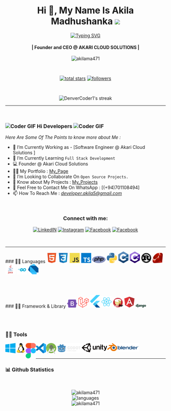 <!-- First Main Heading -->
<h1 align="center"> Hi 👋, My Name Is Akila Madhushanka <img src="https://fonts.gstatic.com/s/e/notoemoji/latest/1f60e/512.gif" width="28"/> </h1>

<!-- Typing SVG -->
<p align="center">
  <a href="https://git.io/typing-svg"><img src="https://readme-typing-svg.herokuapp.com?font=Fira+Code&pause=100&center=true&width=435&lines=Software+engineer;Network+engineer;Computer+programmer;Web+administrator;Game+Developer" alt="Typing SVG" /></a>
</p>

<!-- Brief Text About Myself -->
<h4 align="center">| Founder and CEO @ AKARI CLOUD SOLUTIONS |</h4>
<p align="center"> <img src="https://komarev.com/ghpvc/?username=akilama471&label=Profile%20views&color=0e75b6&style=flat" alt="akilama471" /> </p>

</br>

<p align="center">
 <a href="https://github.com/akilama471?tab=repositories&sort=stargazers"><img alt="total stars" title="Total stars on GitHub" src="https://custom-icon-badges.demolab.com/github/stars/akilama471?color=55960c&style=for-the-badge&labelColor=488207&logo=star"/></a>
 <a href="https://github.com/akilama471?tab=followers"><img alt="followers" title="Follow me on Github" src="https://custom-icon-badges.demolab.com/github/followers/akilama471?color=236ad3&labelColor=1155ba&style=for-the-badge&logo=person-add&label=Follow&logoColor=white"/></a>
</p>

</br>

<!-- Github Streaks Stats -->

<p align="center">
  <img title="Streak Stats 🔥" alt="DenverCoder1's streak" src="https://github-readme-streak-stats.herokuapp.com?user=akilama471&theme=dark"/>
</p>

***

<br />


<!-- Main Content Of The Page -->
### <img src="https://media.giphy.com/media/Veq8KumKpSCcfZ71P1/giphy.gif" alt="Coder GIF" width="23" height="23"> Hi Developers <img src="https://media.giphy.com/media/Veq8KumKpSCcfZ71P1/giphy.gif" alt="Coder GIF" width="23" height="23">

*Here Are Some Of The Points to know more about Me :*

- 🔭 I’m Currently Working as - [Software Engineer @ Akari Cloud Solutions ]<br>
- 🌱 I’m Currently Learning `Full Stack Development` <br>
- 💻 Founder @ Akari Cloud Solutions
- 👨‍💻 My Portfolio : [My_Page](https://akilama471.github.io/)
- 👯 I’m Looking to Collaborate On `Open Source Projects.` <br>
- 📄 Know about My Projects : [My_Projects](https://github.com/akilama471?tab=repositories)
- 📧 Feel Free to Contact Me On WhatsApp : [(+94)701108494] <br>
- 📫 How To Reach Me : *<developer.akila5@gmail.com>* <br>
<br>

<h3 align="center">Connect with me:</h3>

<p align="center">
  <a href="https://www.linkedin.com/in/akilamadusanka1/" title="LinkedIN"><img alt="LinkedIN" height="48px" src="https://img.icons8.com/color/48/linkedin.png" /></a>
  <a href="https://www.instagram.com/a.madu.20/" target="blank" title="Instagram"><img alt="Instagram" height="48px" src="https://img.icons8.com/color/48/instagram-new--v1.png" /></a>
  <a href="https://www.facebook.com/akila.ma471/" title="Facebook"><img alt="Facebook" height="48px" src="https://img.icons8.com/color/48/facebook-new.png" /></a>
  <a href="https://discordapp.com/users/775019743651823646" title="Facebook"><img alt="Facebook" height="48px" src="https://img.icons8.com/color/48/discord-logo.png" /></a>
</p>

<br>

***
<p align="left">
<!-- Languages-->
### 👨‍💻 Languages

<img alt="html5" width="32px" src="https://raw.githubusercontent.com/akilama471/akilama471/main/res/html5.svg"/>
<img alt="css3" width="32px" src="https://raw.githubusercontent.com/akilama471/akilama471/main/res/css3.svg"/>
<img alt="javascript" width="32px" src="https://raw.githubusercontent.com/akilama471/akilama471/main/res/javascript.svg"/>
<img alt="ts" width="32px" src="https://raw.githubusercontent.com/akilama471/akilama471/main/res/typescript.svg"/>
<img alt="php" width="42px" src="https://raw.githubusercontent.com/akilama471/akilama471/main/res/php.svg"/>
<img alt="python" width="32px" src="https://raw.githubusercontent.com/akilama471/akilama471/main/res/python.svg"/>
<img alt="cpp" width="32px" src="https://raw.githubusercontent.com/akilama471/akilama471/main/res/cpp.svg"/>
<img alt="csharp" width="32px" src="https://raw.githubusercontent.com/akilama471/akilama471/main/res/csharp.svg"/>
<img alt="rust" width="32px" src="https://raw.githubusercontent.com/akilama471/akilama471/main/res/rust.svg"/>
<img alt="ruby" width="32px" src="https://raw.githubusercontent.com/akilama471/akilama471/main/res/ruby.svg"/>
<img alt="java" width="32px" src="https://raw.githubusercontent.com/akilama471/akilama471/main/res/java.svg"/>
<img alt="go" width="32px" src="https://raw.githubusercontent.com/akilama471/akilama471/main/res/golang.svg"/>
<img alt="dart" width="32px" src="https://raw.githubusercontent.com/akilama471/akilama471/main/res/dart.svg"/>
</p>
<br/>
<br/>

<p align="left">
<!-- Framework & Librar -->
### 👨‍💻 Framework & Library

<img alt="bootstrap" width="32px" src="https://raw.githubusercontent.com/akilama471/akilama471/main/res/bootstrap.svg"/>
<img alt="laravel" width="32px" src="https://raw.githubusercontent.com/akilama471/akilama471/main/res/laravel.svg"/>
<img alt="flutter" width="32px" src="https://raw.githubusercontent.com/akilama471/akilama471/main/res/flutter.svg"/>
<img alt="react" width="32px" src="https://raw.githubusercontent.com/akilama471/akilama471/main/res/react.svg"/>
<img alt="cakephp" width="32px" src="https://raw.githubusercontent.com/akilama471/akilama471/main/res/cakephp.svg"/>
<img alt="angular" width="32px" src="https://raw.githubusercontent.com/akilama471/akilama471/main/res/angular.svg"/>
<img alt="django" width="32px" src="https://raw.githubusercontent.com/akilama471/akilama471/main/res/django.svg"/>
</p>
<br/>
<br/>

<!-- Tools -->
### 👨‍💻 Tools

<img align="left" alt="windows" width="32px" src="https://raw.githubusercontent.com/akilama471/akilama471/main/res/windows.svg"/>
<img align="left" alt="linux" width="32px" src="https://raw.githubusercontent.com/akilama471/akilama471/main/res/linux.svg"/>
<img align="left" alt="figma" width="32px" src="https://raw.githubusercontent.com/akilama471/akilama471/main/res/figma.svg"/>
<img align="left" alt="code" width="32px" src="https://raw.githubusercontent.com/akilama471/akilama471/main/res/vscode.svg"/>
<img align="left" alt="android" width="32px" src="https://raw.githubusercontent.com/akilama471/akilama471/main/res/android.svg"/>
<img align="left" alt="godot" width="80px" src="https://raw.githubusercontent.com/akilama471/akilama471/main/res/godot.svg"/>
<img align="left" alt="unity" width="80px" src="https://raw.githubusercontent.com/akilama471/akilama471/main/res/unity.svg"/>
<img align="left" alt="blender" width="100px" src="https://raw.githubusercontent.com/akilama471/akilama471/main/res/blender.svg"/>

<br/>
<br/>

***
<!-- Updated Github Stats -->
### 📊 Github Statistics

<br/> 
<p align="center">
<img src="https://github-profile-trophy.vercel.app/?username=akilama471" alt="akilama471"/>
<br/>

<img src="https://github-readme-stats.vercel.app/api/top-langs/?username=akilama471&layout=compact&theme=dracula" alt="languages"/>
<br/>

<img src="https://github-readme-stats.vercel.app/api?username=akilama471&show_icons=true&include_all_commits=true&theme=react&hide_border=false" alt="akilama471" />
<br />
</p>